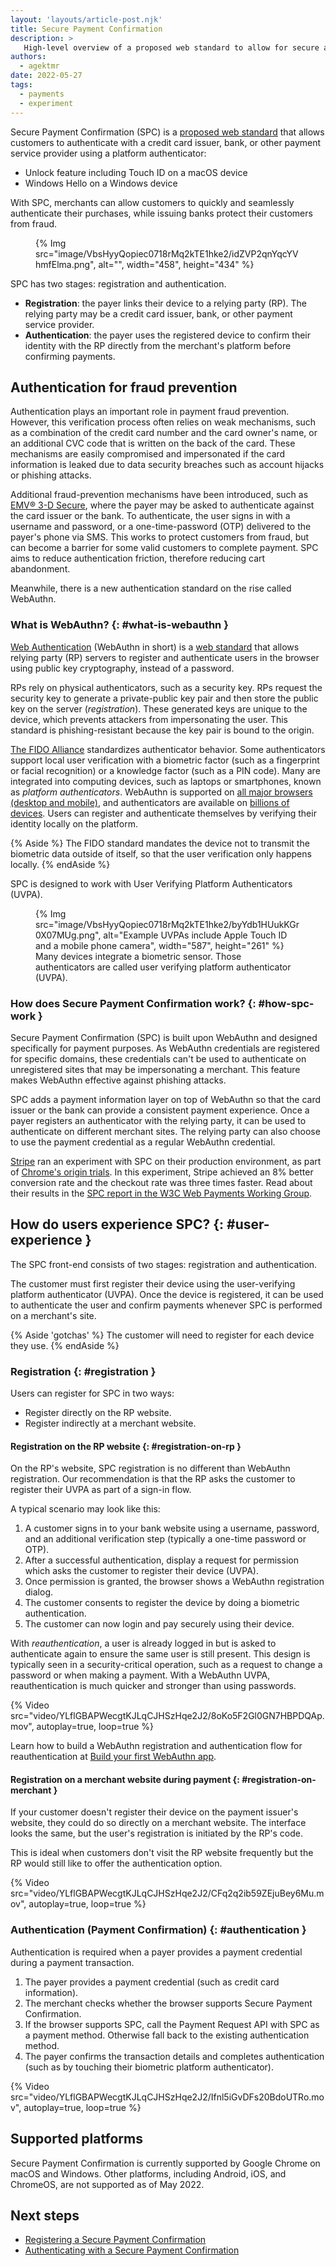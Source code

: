 ```yaml
---
layout: 'layouts/article-post.njk'
title: Secure Payment Confirmation
description: >
   High-level overview of a proposed web standard to allow for secure authentication with payment service providers.
authors:
  - agektmr
date: 2022-05-27
tags:
  - payments
  - experiment
---
```


Secure Payment Confirmation (SPC) is a
[proposed web standard](https://www.w3.org/TR/secure-payment-confirmation/)
that allows customers to authenticate with a credit card issuer, bank, or
other payment service provider using a platform authenticator:

*  Unlock feature including Touch ID on a macOS device
*  Windows Hello on a Windows device

With SPC, merchants can allow customers to quickly and seamlessly authenticate
their purchases, while issuing banks protect their customers from fraud.

<figure class="float-right screenshot">
{% Img
  src="image/VbsHyyQopiec0718rMq2kTE1hke2/idZVP2qnYqcYVhmfElma.png",
  alt="", width="458", height="434"
%}
</figure>

SPC has two stages: registration and authentication.

*  **Registration**: the payer links their device to a relying party (RP). The
   relying party may be a credit card issuer, bank, or other payment service
   provider.
*  **Authentication**: the payer uses the registered device to confirm their
   identity with the RP directly from the merchant's platform before
   confirming payments.

## Authentication for fraud prevention

Authentication plays an important role in payment fraud prevention. However,
this verification process often relies on weak mechanisms, such as a
combination of the credit card number and the card owner's name, or an
additional CVC code that is written on the back of the card. These mechanisms
are easily compromised and impersonated if the card information is leaked due
to data security breaches such as account hijacks or phishing attacks.

Additional fraud-prevention mechanisms have been introduced, such as
[EMV® 3-D Secure](https://www.emvco.com/emv-technologies/3d-secure/), where
the payer may be asked to authenticate against the card issuer or the bank. To
authenticate, the user signs in with a username and password, or a
one-time-password (OTP) delivered to the payer's phone via SMS. This works to
protect customers from fraud, but can become a barrier for some valid
customers to complete payment. SPC aims to reduce authentication friction,
therefore reducing cart abandonment.

Meanwhile, there is a new authentication standard on the rise called WebAuthn.

### What is WebAuthn? {: #what-is-webauthn }

[Web Authentication](https://webauthn.guide/) (WebAuthn in short) is a
[web standard](https://www.w3.org/TR/webauthn-2/) that allows relying party
(RP) servers to register and authenticate users in the browser using public key
cryptography, instead of a password. 

RPs rely on physical authenticators, such as a security key. RPs request the
security key to generate a private-public key pair and then store the public
key on the server (_registration_). These generated keys are unique to the
device, which prevents attackers from impersonating the user. This standard is
phishing-resistant because the key pair is bound to the origin.

[The FIDO Alliance](https://fidoalliance.org/specifications/download/)
standardizes authenticator behavior. Some authenticators support local user
verification with a biometric factor (such as a fingerprint or facial
recognition) or a knowledge factor (such as a PIN code). Many are integrated
into computing devices, such as laptops or smartphones, known as
_platform authenticators_. WebAuthn is supported on
[all major browsers (desktop and mobile)](https://caniuse.com/webauthn), and
authenticators are available on [billions of devices](https://lists.w3.org/Archives/Public/public-webauthn-adoption/2021Feb/0001.html).
Users can register and authenticate themselves by verifying their identity
locally on the platform.

{% Aside %}
The FIDO standard mandates the device not to transmit the biometric data outside of itself, so that the user verification only happens locally.
{% endAside %}

SPC is designed to work with User Verifying Platform Authenticators (UVPA).

<figure class="screenshot">
   {% Img
      src="image/VbsHyyQopiec0718rMq2kTE1hke2/byYdb1HUukKGr0X07MUg.png", alt="Example UVPAs include Apple Touch ID and a mobile phone camera", 
      width="587", height="261"
   %}
   <figcaption>
      Many devices integrate a biometric sensor. Those authenticators are
      called user verifying platform authenticator (UVPA).
   </figcaption>
</figure>


### How does Secure Payment Confirmation work? {: #how-spc-work }

Secure Payment Confirmation (SPC) is built upon WebAuthn and designed
specifically for payment purposes. As WebAuthn credentials are registered for
specific domains, these credentials can't be used to authenticate on
unregistered sites that may be impersonating a merchant. This feature makes
WebAuthn effective against phishing attacks.

SPC adds a payment information layer on top of WebAuthn so that the card
issuer or the bank can provide a consistent payment experience. Once a payer
registers an authenticator with the relying party, it can be used to
authenticate on different merchant sites. The relying party can also choose to
use the payment credential as a regular WebAuthn credential.

[Stripe](https://stripe.com/) ran an experiment with SPC on their production
environment, as part of [Chrome's origin trials](/blog/origin-trials/). In
this experiment, Stripe achieved an 8% better conversion rate and the checkout
rate was three times faster. Read about their results in the
[SPC report in the W3C Web Payments Working Group](https://www.w3.org/2021/Talks/spc-pilot-202103.pdf).

## How do users experience SPC? {: #user-experience }

The SPC front-end consists of two stages: registration and authentication.

The customer must first register their device using the user-verifying
platform authenticator (UVPA). Once the device is registered, it can be used
to authenticate the user and confirm payments whenever SPC is performed on a
merchant's site.

{% Aside 'gotchas' %}
The customer will need to register for each device they use.
{% endAside %}

### Registration {: #registration }

Users can register for SPC in two ways:

* Register directly on the RP website.
* Register indirectly at a merchant website.

#### Registration on the RP website {: #registration-on-rp }

On the RP's website,  SPC registration is no different than WebAuthn registration. Our recommendation is that the RP asks the customer to register their UVPA as part of a sign-in flow.

A typical scenario may look like this:

1. A customer signs in to your bank website using a username, password, and an additional verification step (typically a one-time password or OTP).
2. After a successful authentication, display a request for permission which asks the customer to register their device (UVPA).
3. Once permission is granted, the browser shows a WebAuthn registration dialog.
4. The customer consents to register the device by doing a biometric authentication.
5. The customer can now login and pay securely using their device.

With _reauthentication_, a user is already logged in but is asked to
authenticate again to ensure the same user is still present. This design is
typically seen in a security-critical operation, such as a request to change a
password or when making a payment. With a WebAuthn UVPA, reauthentication is
much quicker and stronger than using passwords.

{% Video src="video/YLflGBAPWecgtKJLqCJHSzHqe2J2/8oKo5F2Gl0GN7HBPDQAp.mov", autoplay=true, loop=true %}

Learn how to build a WebAuthn registration and authentication flow for
reauthentication at [Build your first WebAuthn app](https://developers.google.com/codelabs/webauthn-reauth).

#### Registration on a merchant website during payment {: #registration-on-merchant }

If your customer doesn't register their device on the payment issuer's
website, they could do so directly on a merchant website. The interface looks
the same, but the user's registration is initiated by the RP's code.

This is ideal when customers don't visit the RP website frequently but the RP would still like to offer the authentication option.

{% Video src="video/YLflGBAPWecgtKJLqCJHSzHqe2J2/CFq2q2ib59ZEjuBey6Mu.mov", autoplay=true, loop=true %}

### Authentication (Payment Confirmation) {: #authentication }

Authentication is required when a payer provides a payment credential during a payment transaction.

1. The payer provides a payment credential (such as credit card information).
2. The merchant checks whether the browser supports Secure Payment
   Confirmation.
3. If the browser supports SPC, call the Payment Request API with SPC as a
   payment method. Otherwise fall back to the existing authentication method.
4. The payer confirms the transaction details and completes authentication
   (such as by touching their biometric platform authenticator).

{% Video src="video/YLflGBAPWecgtKJLqCJHSzHqe2J2/Ifnl5iGvDFs20BdoUTRo.mov", autoplay=true, loop=true %}

## Supported platforms

Secure Payment Confirmation is currently supported by Google Chrome on macOS
and Windows. Other platforms, including Android, iOS, and ChromeOS, are not
supported as of May 2022.

## Next steps

* [Registering a Secure Payment Confirmation](/articles/register-secure-payment-confirmation)
* [Authenticating with a Secure Payment Confirmation](/articles/authenticate-secure-payment-confirmation)
